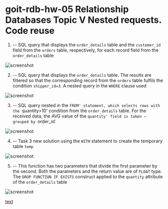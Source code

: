 # goit-rdb-hw-05 Relationship Databases Topic V Nested requests. Code reuse

1. -- SQL query that displays the `order_details` table and the `customer_id` field from the `orders` table, respectively, for each record field from the `order_details` table

![screenshot](./assets)

2. -- SQL query that displays the `order_details` table. The results are filtered so that the corresponding record from the `orders` table fulfils the condition `shipper_id=3`. A nested query in the `WHERE` clause used

![screenshot](./assets)

3. -- SQL query nested in the `FROM' statement, which selects rows with the `quantity>10' condition from the `order_details` table. For the received data, the AVG value of the `quantity' field is taken — grouped by `order_id`

![screenshot](./assets)

4. -- Task 3 new solution using the `WITH` statement to create the temporary table `temp`

![screenshot](./assets)

5. -- This function has two parameters that divide the first parameter by the second. Both the parameters and the return value are of `FLOAT` type. The `DROP FUNCTION IF EXISTS` construct applied to the `quantity` attribute of the `order_details` table

![screenshot](./assets)

[text](sql_code.txt)
